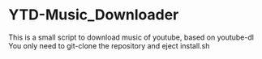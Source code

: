 # YTD-Music_Downloader
This is a small script to download music of youtube, based on youtube-dl
You only need to git-clone the repository and eject install.sh
